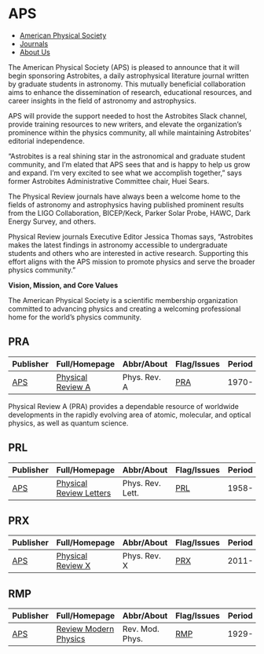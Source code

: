 # APS

- [American Physical Society](https://journals.aps.org)
- [Journals](https://journals.aps.org/all_journals)
- [About Us](https://journals.aps.org/edannounce/aps-astrobites-partnership)

The American Physical Society (APS) is pleased to announce that it will begin sponsoring Astrobites, a daily astrophysical literature journal written by graduate students in astronomy. This mutually beneficial collaboration aims to enhance the dissemination of research, educational resources, and career insights in the field of astronomy and astrophysics.

APS will provide the support needed to host the Astrobites Slack channel, provide training resources to new writers, and elevate the organization’s prominence within the physics community, all while maintaining Astrobites’ editorial independence.

“Astrobites is a real shining star in the astronomical and graduate student community, and I’m elated that APS sees that and is happy to help us grow and expand. I’m very excited to see what we accomplish together,” says former Astrobites Administrative Committee chair, Huei Sears.

The Physical Review journals have always been a welcome home to the fields of astronomy and astrophysics having published prominent results from the LIGO Collaboration, BICEP/Keck, Parker Solar Probe, HAWC, Dark Energy Survey, and others.

Physical Review journals Executive Editor Jessica Thomas says, “Astrobites makes the latest findings in astronomy accessible to undergraduate students and others who are interested in active research. Supporting this effort aligns with the APS mission to promote physics and serve the broader physics community.”

**Vision, Mission, and Core Values**

The American Physical Society is a scientific membership organization committed to advancing physics and creating a welcoming professional home for the world’s physics community.

## PRA

|Publisher|Full/Homepage|Abbr/About|Flag/Issues|Period|Top|CCF|CAS|JCR|IF|Type|
|-        |-            |-         |-          |-     |-  |-  |-  |-  |- |-   |
|[APS](https://journals.aps.org)|[Physical Review A](https://journals.aps.org/pra)|Phys. Rev. A|[PRA](https://journals.aps.org/pra/issues)|1970-|False||2|Q2|2.6||

Physical Review A (PRA) provides a dependable resource of worldwide developments in the rapidly evolving area of atomic, molecular, and optical physics, as well as quantum science.

## PRL

|Publisher|Full/Homepage|Abbr/About|Flag/Issues|Period|Top|CCF|CAS|JCR|IF|Type|
|-        |-            |-         |-          |-     |-  |-  |-  |-  |- |-   |
|[APS](https://journals.aps.org)|[Physical Review Letters](https://journals.aps.org/prl)|Phys. Rev. Lett.|[PRL](https://journals.aps.org/prl/issues)|1958-|True||1|Q1|8.1||

## PRX

|Publisher|Full/Homepage|Abbr/About|Flag/Issues|Period|Top|CCF|CAS|JCR|IF|Type|
|-        |-            |-         |-          |-     |-  |-  |-  |-  |- |-   |
|[APS](https://journals.aps.org)|[Physical Review X](https://journals.aps.org/prx)|Phys. Rev. X|[PRX](https://journals.aps.org/prx/issues)|2011-|True||1|Q1|11.6||

## RMP

|Publisher|Full/Homepage|Abbr/About|Flag/Issues|Period|Top|CCF|CAS|JCR|IF|Type|
|-        |-            |-         |-          |-     |-  |-  |-  |-  |- |-   |
|[APS](https://journals.aps.org)|[Review Modern Physics](https://journals.aps.org/rmp)|Rev. Mod. Phys.|[RMP](https://journals.aps.org/rmp/issues)|1929-|False||||||

